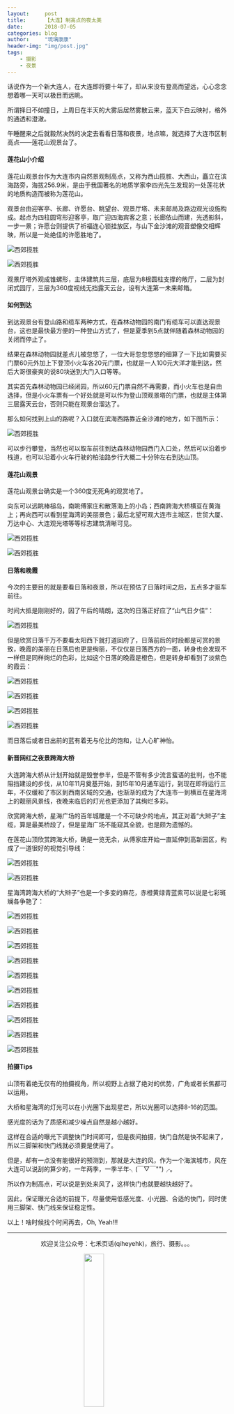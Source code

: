 ```yaml
---
layout:     post
title:      【大连】制高点的夜太美
date:       2018-07-05
categories: blog
author:     "琉璃康康"
header-img: "img/post.jpg"
tags:
    - 摄影
    - 夜景
---
```



<style>
img{
  display:block;
  margin:0
  auto;
}
</style>

<meta name="referrer" content="never">

话说作为一个新大连人，在大连即将要十年了，却从来没有登高而望远，心心念念想着哪一天可以极目而远眺。

所谓择日不如撞日，上周日在半天的大雾后居然雾散云来，蓝天下白云映衬，格外的通透和澄澈。

午睡醒来之后就毅然决然的决定去看看日落和夜景，地点嘛，就选择了大连市区制高点——莲花山观景台了。

#### 莲花山小介绍

莲花山观景台作为大连市内自然景观制高点，又称为西山揽胜、大西山，矗立在滨海路旁，海拔256.9米，是由于我国著名的地质学家李四光先生发现的一处莲花状的地质构造而被称为莲花山。

观景台由迎客亭、长廊、许愿台、眺望台、观景厅塔、未来邮局及路边观光设施构成。起点为四柱圆穹形迎客亭，取广迎四海宾客之意；长廊依山而建，光透影斜，一步一景；许愿台则提供了祈福连心锁挂放区，与山下金沙滩的观音塑像交相辉映，所以是一处绝佳的许愿胜地了。

![西郊揽胜][1]

![西郊揽胜][2]

观景厅塔外观成锥螺形，主体建筑共三层，底层为8根圆柱支撑的敞厅，二层为封闭式园厅，三层为360度视线无挡露天云台，设有大连第一未来邮箱。


#### 如何到达

到达观景台有登山路和缆车两种方式，在森林动物园的南门有缆车可以直达观景台，这也是最快最方便的一种登山方式了，但是夏季到5点就伴随着森林动物园的关闭而停止了。

结果在森林动物园就差点儿被忽悠了，一位大哥忽忽悠悠的细算了一下比如需要买门票60元外加上下登顶小火车各20元门票，也就是一人100元大洋才能到达，然后大哥很豪爽的说80块送到大门入口等等。

其实首先森林动物园已经闭园，所以60元门票自然不再需要，而小火车也是自由选择，但是小火车票有一个好处就是可以作为登山顶观景塔的门票，也就是主体第三层露天云台，否则只能在观景台溜达了。

那么如何找到上山的路呢？入口就在滨海西路靠近金沙滩的地方，如下图所示：

![西郊揽胜][3]

可以步行攀登，当然也可以取车前往到达森林动物园西门入口处，然后可以沿着步栈道，也可以沿着小火车行驶的柏油路步行大概二十分钟左右到达山顶。


#### 莲花山观景

莲花山观景台确实是一个360度无死角的观赏地了。

向东可以远眺棒槌岛，南眺傅家庄和散落海上的小岛；西南跨海大桥横亘在黄海上；再向西可以看到星海湾的美丽景色；最后北望可观大连市主城区，世贸大厦、万达中心、大连观光塔等等标志建筑清晰可见。

![西郊揽胜][4]

![西郊揽胜][5]


#### 日落和晚霞

今次的主要目的就是要看日落和夜景，所以在预估了日落时间之后，五点多才驱车前往。

时间大抵是刚刚好的，因了午后的晴朗，这次的日落正好应了“山气日夕佳”：

![西郊揽胜][6]

但是欣赏日落千万不要看太阳西下就打道回府了，日落前后的时段都是可赏的景致，晚霞的美丽在日落后也更是绚丽，不仅仅是日落西方的一面，转身也会发现不一样但是同样绚烂的色彩，比如这个日落的晚霞是橙色，但是转身却看到了淡紫色的霞云：

![西郊揽胜][7]

![西郊揽胜][8]

![西郊揽胜][9]

![西郊揽胜][10]

而日落后或者日出前的蓝有着无与伦比的饱和，让人心旷神怡。


#### 新晋网红之夜景跨海大桥

大连跨海大桥从计划开始就是毁誉参半，但是不管有多少流言蜚语的批判，也不能阻挡建设的步伐，从10年11月奠基开始，到15年10月通车运行，到现在即将运行三年，不仅缓和了市区到西南区域的交通，也渐渐的成为了大连市一到横亘在星海湾上的靓丽风景线，夜晚来临后的灯光也更添加了其绚烂多彩。

欣赏跨海大桥，星海广场的百年城雕是一个不可缺少的地点，其正对着“大辫子”主缆，算是最美桥段了，但是星海广场不能窥其全貌，也是颇为遗憾的。

在莲花山顶欣赏跨海大桥，确是一览无余，从傅家庄开始一直延伸到高新园区，构成了一道很好的视觉引导线：

![西郊揽胜][11]

![西郊揽胜][12]

星海湾跨海大桥的“大辫子”也是一个多变的麻花，赤橙黄绿青蓝紫可以说是七彩斑斓各争艳了：

![西郊揽胜][13]

![西郊揽胜][14]

![西郊揽胜][15]

![西郊揽胜][16]

![西郊揽胜][17]

![西郊揽胜][18]

![西郊揽胜][19]

![西郊揽胜][20]

![西郊揽胜][21]

![西郊揽胜][22]


#### 拍摄Tips

山顶有着绝无仅有的拍摄视角，所以视野上占据了绝对的优势，广角或者长焦都可以运用。

大桥和星海湾的灯光可以在小光圈下出现星芒，所以光圈可以选择8-16的范围。

感光度的话为了质感和减少噪点自然是越小越好。

这样在合适的曝光下调整快门时间即可，但是夜间拍摄，快门自然是快不起来了，所以三脚架和快门线就必须要是使用了。

但是，却有一点没有能很好的预测到，那就是大连的风，作为一个海滨城市，风在大连可以说刮的算少的，一年两季，一季半年╮(￣▽￣"")╭。

所以作为制高点，可以说是到处来风了，这样快门也就要越快越好了。

因此，保证曝光合适的前提下，尽量使用低感光度、小光圈、合适的快门，同时使用三脚架、快门线来保证稳定性。

以上！啥时候找个时间再去，Oh, Yeah!!!

------------
<p align="center">欢迎关注公众号：七禾页话(qiheyehk)，旅行、摄影。。。</p>
<img src="https://mmbiz.qpic.cn/mmbiz_jpg/QqiaFS6NT0eD1g2UjYu4VfCGHmbhgVqOAnNnJQfN7ZhRVUCopYOsfpPtIEB95VNEqu8trAxJXzGDg01ka6z6wzQ/0?wx_fmt=jpeg" width="30%" />

  [1]: https://mmbiz.qpic.cn/mmbiz_jpg/QqiaFS6NT0eA4Udf7Wlib5eZ5pwfQxhybITJskrBjStVcicv2x1HzXwwHDEfRlIgx0tVx9xyJwcVrnAnbaeFbNQnQ/0?wx_fmt=jpeg
  [2]: https://mmbiz.qpic.cn/mmbiz_jpg/QqiaFS6NT0eA4Udf7Wlib5eZ5pwfQxhybIuOLhQjrBq2hdoYB3tCkSp9Bc5iab6kVFIbCHmEQJE4J4TI0SuvicA9FA/0?wx_fmt=jpeg
  [3]: https://mmbiz.qpic.cn/mmbiz_jpg/QqiaFS6NT0eAx3EbIZzmwaiaSQGlIiaFIvXVV9S9gvMOcPdcmsGjedDASl7u9tH5zNehumWXcboUc7wE6kyLHOj3Q/0?wx_fmt=jpeg
  [4]: https://mmbiz.qpic.cn/mmbiz_jpg/QqiaFS6NT0eA4Udf7Wlib5eZ5pwfQxhybIegc41Ymkj57ib4V8icOqcpk3Pq5nQ4WFIKq9sjcZh1F3wibrvkSQEwBEA/0?wx_fmt=jpeg
  [5]: https://mmbiz.qpic.cn/mmbiz_jpg/QqiaFS6NT0eA4Udf7Wlib5eZ5pwfQxhybIpLicagc2CLDJG4MKGIPia12lxsgFrmN63juX7ZHxpjFJJWaQRmCUemUg/0?wx_fmt=jpeg
  [6]: https://mmbiz.qpic.cn/mmbiz_jpg/QqiaFS6NT0eA4Udf7Wlib5eZ5pwfQxhybI7psic42nOrFS2afyT1SKfPvlzWia9sicc6Ja5mjEDnjhLicC2zIrh0NVEg/0?wx_fmt=jpeg
  [7]: https://mmbiz.qpic.cn/mmbiz_jpg/QqiaFS6NT0eA4Udf7Wlib5eZ5pwfQxhybIZA8ozGCiadjUzarX1hww9urwKjiaJZVvQOJ1KliccBgXTiaYicjJQo0GYMA/0?wx_fmt=jpeg
  [8]: https://mmbiz.qpic.cn/mmbiz_jpg/QqiaFS6NT0eA4Udf7Wlib5eZ5pwfQxhybI5n6PlCM4lbq2stBibSxPenIdjZWiaIxZ2pVJTbb7LjA0WqeWI6wWCsxg/0?wx_fmt=jpeg
  [9]: https://mmbiz.qpic.cn/mmbiz_jpg/QqiaFS6NT0eA4Udf7Wlib5eZ5pwfQxhybIWDYqQHKhePdusc6HVDicM8qZSXwosXCljTlPlPnQ4alsAz9DwIGkMhg/0?wx_fmt=jpeg
  [10]: https://mmbiz.qpic.cn/mmbiz_jpg/QqiaFS6NT0eA4Udf7Wlib5eZ5pwfQxhybIg3UqiapzNPEDwwMbLWUzmQ3TicyJ9uww2bhiaMmCjJNMib9oibVHXQH4Nwg/0?wx_fmt=jpeg
  [11]: https://mmbiz.qpic.cn/mmbiz_jpg/QqiaFS6NT0eA4Udf7Wlib5eZ5pwfQxhybIGHyTuHhkdjgsBkHCOPM6vBl7MqiaIIkoHvzrvsDnd3UwicpLkNFWvkBg/0?wx_fmt=jpeg
  [12]: https://mmbiz.qpic.cn/mmbiz_jpg/QqiaFS6NT0eA4Udf7Wlib5eZ5pwfQxhybIwRTvFm2d2w5GvuiaQcf2I6zk2ibiavB1VYUyEibtf9uybBJzO9h6OWZ4qQ/0?wx_fmt=jpeg
  [13]: https://mmbiz.qpic.cn/mmbiz_jpg/QqiaFS6NT0eA4Udf7Wlib5eZ5pwfQxhybILfQTsxWQ11b2MlgfdppnXleoeaQHPDMnObcmkHvq7fXib4Ya7QsJDMA/0?wx_fmt=jpeg
  [14]: https://mmbiz.qpic.cn/mmbiz_jpg/QqiaFS6NT0eA4Udf7Wlib5eZ5pwfQxhybI3aTpQ9icXBuLDAbNtwb88pftOIjXaYXmbnQCdjkibXb0kAiaYffXDWUicQ/0?wx_fmt=jpeg
  [15]: https://mmbiz.qpic.cn/mmbiz_jpg/QqiaFS6NT0eA4Udf7Wlib5eZ5pwfQxhybII81eJdoo7w8dIWQNhwzEcic3gic287Un9XY7DtAYjdhZ7TC7MHoPPweg/0?wx_fmt=jpeg
  [16]: https://mmbiz.qpic.cn/mmbiz_jpg/QqiaFS6NT0eA4Udf7Wlib5eZ5pwfQxhybI54iccT6UptIu7dJmqUfuua0ZiaQM7BqbQcMcbCHibibtNj8YlEs5RiaIEdA/0?wx_fmt=jpeg
  [17]: https://mmbiz.qpic.cn/mmbiz_jpg/QqiaFS6NT0eA4Udf7Wlib5eZ5pwfQxhybIAvqInicZ9z3dPLxR220RDxHxzVl73JBicVwqt3axaxO04AnczZGIqW9g/0?wx_fmt=jpeg
  [18]: https://mmbiz.qpic.cn/mmbiz_jpg/QqiaFS6NT0eA4Udf7Wlib5eZ5pwfQxhybItGa5UicJ3lA7FftpcE3y7vKRs2I9pg6GaJtOXwc7adZ8uQibwdTlTkCg/0?wx_fmt=jpeg
  [19]: https://mmbiz.qpic.cn/mmbiz_jpg/QqiaFS6NT0eA4Udf7Wlib5eZ5pwfQxhybIN8yKbLlsfZu6hlnekhI99uHchG3libOVFcNcPXOx9vSsFjuAgvcyzCQ/0?wx_fmt=jpeg
  [20]: https://mmbiz.qpic.cn/mmbiz_jpg/QqiaFS6NT0eA4Udf7Wlib5eZ5pwfQxhybIafAj4wHJokTbAYWM1gRuia39CAxPbxgdIgApgoFofY1DGy3iaD3Q3j4Q/0?wx_fmt=jpeg
  [21]: https://mmbiz.qpic.cn/mmbiz_jpg/QqiaFS6NT0eA4Udf7Wlib5eZ5pwfQxhybI9LIp7dsF9zGlJ8XVbrFKicrHGntLRfFHwzTWF4y35PQQIpyxcAfaP0Q/0?wx_fmt=jpeg
  [22]: https://mmbiz.qpic.cn/mmbiz_jpg/QqiaFS6NT0eA4Udf7Wlib5eZ5pwfQxhybIWMGS00eFpMgXpgkI4GaRsics7aB1LBGuKKuQKP6Z3FCPYXG1rEWWvGg/0?wx_fmt=jpeg






